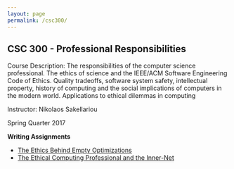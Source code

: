 ```yaml
---
layout: page
permalink: /csc300/
---
```


**CSC 300 - Professional Responsibilities**
-------------------------------------------

Course Description: The responsibilities of the computer science professional. The ethics of science and the IEEE/ACM Software Engineering Code of Ethics. Quality tradeoffs, software system safety, intellectual property, history of computing and the social implications of computers in the modern world. Applications to ethical dilemmas in computing

Instructor:  Nikolaos Sakellariou

Spring Quarter 2017

**Writing Assignments**

- [The Ethics Behind Empty Optimizations](https://jonscott20.github.io/Files/Documents/The_Ethics_Behind_Empty_Optimizations.pdf)
- [The Ethical Computing Professional and the Inner-Net](https://jonscott20.github.io/Files/Documents/The_Ethical_Computing_Professional_and_the_Inner-Net.pdf)
